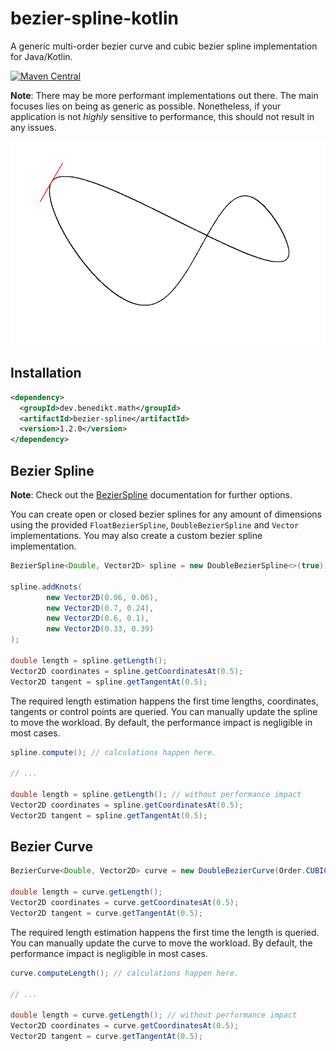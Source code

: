 bezier-spline-kotlin
====================

A generic multi-order bezier curve and cubic bezier spline implementation for Java/Kotlin.

[![Maven Central](https://maven-badges.herokuapp.com/maven-central/dev.benedikt.math/bezier-spline/badge.svg)](https://maven-badges.herokuapp.com/maven-central/dev.benedikt.math/bezier-spline)

**Note**: There may be more performant implementations out there. The main focuses lies on being as generic as possible. Nonetheless, if your application is not _highly_ sensitive to performance, this should not result in any issues.

[![Bezier Spline with Tangents](./example/result.gif)](./example)

Installation
------------

```xml
<dependency>
  <groupId>dev.benedikt.math</groupId>
  <artifactId>bezier-spline</artifactId>
  <version>1.2.0</version>
</dependency>
```

Bezier Spline
-------------

**Note**: Check out the [BezierSpline](https://github.com/Bw2801/bezier-spline-kotlin/wiki/BezierSpline) documentation for further options.

You can create open or closed bezier splines for any amount of dimensions using the provided `FloatBezierSpline`,
`DoubleBezierSpline` and `Vector` implementations. You may also create a custom bezier spline implementation.

```java
BezierSpline<Double, Vector2D> spline = new DoubleBezierSpline<>(true);

spline.addKnots(
        new Vector2D(0.06, 0.06),
        new Vector2D(0.7, 0.24),
        new Vector2D(0.6, 0.1),
        new Vector2D(0.33, 0.39)
);

double length = spline.getLength();
Vector2D coordinates = spline.getCoordinatesAt(0.5);
Vector2D tangent = spline.getTangentAt(0.5);
```

The required length estimation happens the first time lengths, coordinates, tangents or control points are queried. You can manually update the spline to move the workload. By default, the performance impact is negligible in most cases.

```java
spline.compute(); // calculations happen here.

// ...

double length = spline.getLength(); // without performance impact
Vector2D coordinates = spline.getCoordinatesAt(0.5);
Vector2D tangent = spline.getTangentAt(0.5);
```


Bezier Curve
------------

```java
BezierCurve<Double, Vector2D> curve = new DoubleBezierCurve(Order.CUBIC, from, to, controlPoints);

double length = curve.getLength();
Vector2D coordinates = curve.getCoordinatesAt(0.5);
Vector2D tangent = curve.getTangentAt(0.5);
```

The required length estimation happens the first time the length is queried. You can manually update the curve to move the workload. By default, the performance impact is negligible in most cases.

```java
curve.computeLength(); // calculations happen here.

// ...

double length = curve.getLength(); // without performance impact
Vector2D coordinates = curve.getCoordinatesAt(0.5);
Vector2D tangent = curve.getTangentAt(0.5);
```

